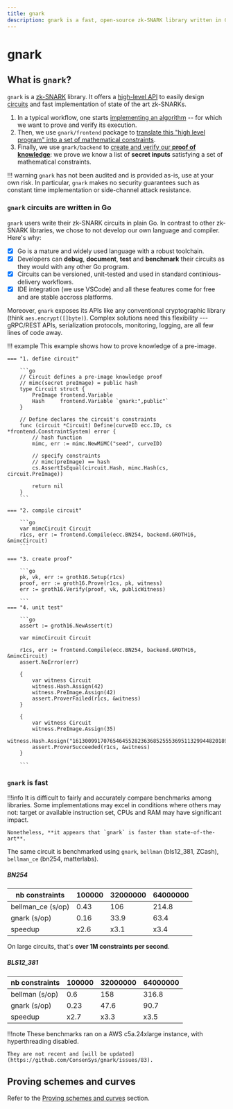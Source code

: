 ```yaml
---
title: gnark
description: gnark is a fast, open-source zk-SNARK library written in Go
---
```


# gnark

## What is `gnark`?

`gnark` is a [zk-SNARK](Concepts/zkp.md) library. It offers a [high-level API](HowTo/write/circuit_api.md) to easily design [circuits](Concepts/circuits.md) and fast implementation of state of the art zk-SNARKs.

1. In a typical workflow, one starts [implementing an algorithm](HowTo/write/circuit_api.md) -- for which we want to prove and verify its execution. 
2. Then, we use `gnark/frontend` package to [translate this "high level program" into a set of mathematical constraints](HowTo/compile.md).
3. Finally, we use `gnark/backend` to [create and verify our **proof of knowledge**](HowTo/prove.md): we prove we know a list of **secret inputs** satisfying a set of mathematical constraints.

!!! warning
    `gnark` has not been audited and is provided as-is, use at your own risk. In particular, `gnark` makes no security guarantees such as constant time implementation or side-channel attack resistance.

### `gnark` circuits are written in Go

`gnark` users write their zk-SNARK circuits in plain Go. In contrast to other zk-SNARK libraries, we chose to not develop our own language and compiler.  Here's why:

- [x] Go is a mature and widely used language with a robust toolchain.
- [x] Developers can **debug**, **document**, **test** and **benchmark** their circuits as they would with any other Go program.
- [x] Circuits can be versioned, unit-tested and used in standard continious-delivery workflows.
- [x] IDE integration (we use VSCode) and all these features come for free and are stable accross platforms.

Moreover, `gnark` exposes its APIs like any conventional cryptographic library (think `aes.encrypt([]byte)`). Complex solutions need this flexibility --- gRPC/REST APIs, serialization protocols, monitoring, logging, are all few lines of code away.

!!! example
    This example shows how to prove knowledge of a pre-image.

    === "1. define circuit"

        ```go
        // Circuit defines a pre-image knowledge proof
        // mimc(secret preImage) = public hash
        type Circuit struct {
            PreImage frontend.Variable
            Hash     frontend.Variable `gnark:",public"`
        }

        // Define declares the circuit's constraints
        func (circuit *Circuit) Define(curveID ecc.ID, cs *frontend.ConstraintSystem) error {
            // hash function
            mimc, err := mimc.NewMiMC("seed", curveID)

            // specify constraints
            // mimc(preImage) == hash
            cs.AssertIsEqual(circuit.Hash, mimc.Hash(cs, circuit.PreImage))

            return nil
        }
        ```

    === "2. compile circuit"

        ```go
        var mimcCircuit Circuit
        r1cs, err := frontend.Compile(ecc.BN254, backend.GROTH16, &mimcCircuit)
        ```

    === "3. create proof"

        ```go
        pk, vk, err := groth16.Setup(r1cs)
        proof, err := groth16.Prove(r1cs, pk, witness)
        err := groth16.Verify(proof, vk, publicWitness)

        ```
    === "4. unit test"

        ```go
        assert := groth16.NewAssert(t)

        var mimcCircuit Circuit

        r1cs, err := frontend.Compile(ecc.BN254, backend.GROTH16, &mimcCircuit)
        assert.NoError(err)

        {
            var witness Circuit
            witness.Hash.Assign(42)
            witness.PreImage.Assign(42)
            assert.ProverFailed(r1cs, &witness)
        }

        {
            var witness Circuit
            witness.PreImage.Assign(35)
            witness.Hash.Assign("16130099170765464552823636852555369511329944820189892919423002775646948828469")
            assert.ProverSucceeded(r1cs, &witness)
        }

        ```


### `gnark` is fast

!!!info
    It is difficult to fairly and accurately compare benchmarks among libraries. Some implementations may excel in conditions where others may not: target or available instruction set, CPUs and RAM may have significant impact. 

    Nonetheless, **it appears that `gnark` is faster than state-of-the-art**.

The same circuit is benchmarked using `gnark`, `bellman` (bls12_381, ZCash), `bellman_ce` (bn254, matterlabs).

##### BN254

| nb constraints | 100000|32000000|64000000|
| -------- | --------| -------- | -------- |
| bellman_ce (s/op)|0.43|106|214.8|
| gnark (s/op)  |0.16|33.9|63.4|
| speedup  |x2.6|x3.1|x3.4|

On large circuits, that's **over 1M constraints per second**. 

##### BLS12_381

| nb constraints | 100000|32000000|64000000|
| -------- | --------| -------- | -------- |
| bellman (s/op)|0.6|158|316.8|
| gnark (s/op)  |0.23|47.6|90.7|
| speedup  |x2.7|x3.3|x3.5|

!!!note
    These benchmarks ran on a AWS c5a.24xlarge instance, with hyperthreading disabled.

    They are not recent and [will be updated](https://github.com/ConsenSys/gnark/issues/83).

## Proving schemes and curves

Refer to the [Proving schemes and curves](Concepts/schemes_curves.md) section. 
